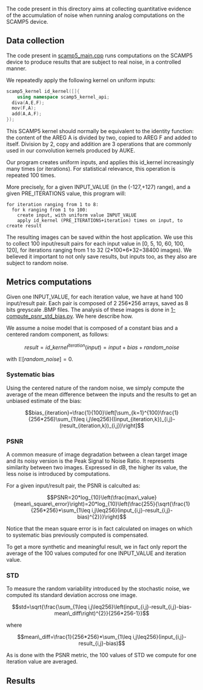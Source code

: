 The code present in this directory aims at collecting quantitative evidence of the accumulation of noise when running analog computations on the SCAMP5 device.

## Data collection
The code present in [scamp5_main.cpp](./scamp5_main.cpp) runs computations on the SCAMP5 device to produce results that are subject to real noise, in a controlled manner.

We repeatedly apply the following kernel on uniform inputs:
```cpp
scamp5_kernel id_kernel([]{
    using namespace scamp5_kernel_api;
  diva(A,E,F);
  mov(F,A);
  add(A,A,F);
});
```
This SCAMP5 kernel should normally be equivalent to the identity function: the content of the AREG A is divided by two, copied to AREG F and added to itself. Division by 2, copy and addition are 3 operations that are commonly used in our convolution kernels produced by AUKE.

Our program creates uniform inputs, and applies this id_kernel increasingly many times (or iterations). For statistical relevance, this operation is repeated 100 times.

More precisely, for a given INPUT_VALUE (in the (-127,+127) range), and a given PRE_ITERATIONS value, this program will:
```
for iteration ranging from 1 to 8:
  for k ranging from 1 to 100:
    create input, with uniform value INPUT_VALUE
    apply id_kernel (PRE_ITERATIONS+iteration) times on input, to create result
```

The resulting images can be saved within the host application. We use this to collect 100 input/result pairs for each input value in [0, 5, 10, 60, 100, 120], for iterations ranging from 1 to 32 (2\*100\*6\*32=38400 images). We believed it important to not only save results, but inputs too, as they also are subject to random noise.

## Metrics computations
Given one INPUT_VALUE, for each iteration value, we have at hand 100 input/result pair. Each pair is composed of 2 256\*256 arrays, saved as 8 bits greyscale .BMP files. The analysis of these images is done in [1-compute_psnr_std_bias.py](./1-compute_psnr_std_bias.py). We here describe how.

We assume a noise model that is composed of a constant bias and a centered random component, as follows:
```math
result = id\_kernel^{iteration}(input) = input + bias + random\_noise
```
with $`\mathbb{E}[random\_noise]=0`$.

### Systematic bias
Using the centered nature of the random noise, we simply compute the average of the mean difference between the inputs and the results to get an unbiased estimate of the bias:
```math
bias_{iteration}=\frac{1}{100}\left[\sum_{k=1}^{100}\frac{1}{256*256}\sum_{1\leq i,j\leq256}((input_{iteration,k})_{i,j}-(result_{iteration,k})_{i,j})\right]
```

### PSNR
A common measure of image degradation between a clean target image and its noisy version is the Peak Signal to Noise Ratio. It represents similarity between two images. Expressed in dB, the higher its value, the less noise is introduced by computations.

For a given input/result pair, the PSNR is calculted as:
```math
PSNR=20*log_{10}\left(\frac{max\_value}{mean\_square\_error}\right)=20*log_{10}\left(\frac{255}{\sqrt{\frac{1}{256*256}*\sum_{1\leq i,j\leq256}(input_{i,j}-result_{i,j}-bias)^{2}}}\right)
```

Notice that the mean square error is in fact calculated on images on which to systematic bias previously computed is compensated.

To get a more synthetic and meaningful result, we in fact only report the average of the 100 values computed for one INPUT_VALUE and iteration value.

### STD
To measure the random variability introduced by the stochastic noise, we computed its standard deviation accross one image.
```math
std=\sqrt{\frac{\sum_{1\leq i,j\leq256}\left(input_{i,j}-result_{i,j}-bias-mean\_diff\right)^{2}}{256*256-1}}
```
where
```math
mean\_diff=\frac{1}{256*256}*\sum_{1\leq i,j\leq256}(input_{i,j}-result_{i,j}-bias)
```
As is done with the PSNR metric, the 100 values of STD we compute for one iteration value are averaged.

## Results

